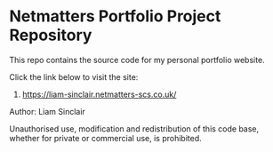 # Netmatters Portfolio Project Repository

This repo contains the source code for my personal portfolio website.

Click the link below to visit the site:

1. https://liam-sinclair.netmatters-scs.co.uk/

Author: Liam Sinclair

Unauthorised use, modification and redistribution of this code base, whether for private or commercial use, is prohibited.
